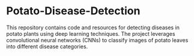 # Potato-Disease-Detection
This repository contains code and resources for detecting diseases in potato plants using deep learning techniques. The project leverages convolutional neural networks (CNNs) to classify images of potato leaves into different disease categories.
